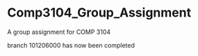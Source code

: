 # Comp3104_Group_Assignment
A group assignment for COMP 3104

branch 101206000 has now been completed
